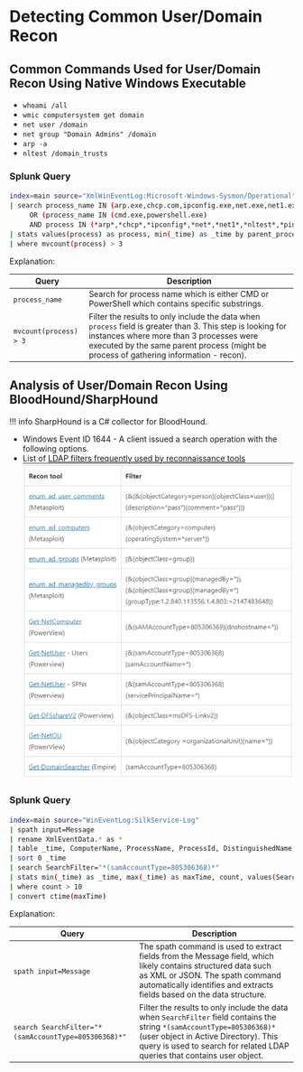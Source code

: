 # Detecting Common User/Domain Recon
## Common Commands Used for User/Domain Recon Using Native Windows Executable
- `whoami /all`
- `wmic computersystem get domain`
- `net user /domain`
- `net group "Domain Admins" /domain`
- `arp -a`
- `nltest /domain_trusts`

### Splunk Query
```bash
index=main source="XmlWinEventLog:Microsoft-Windows-Sysmon/Operational" EventID=1
| search process_name IN (arp.exe,chcp.com,ipconfig.exe,net.exe,net1.exe,nltest.exe,ping.exe,systeminfo.exe,whoami.exe) 
     OR (process_name IN (cmd.exe,powershell.exe) 
     AND process IN (*arp*,*chcp*,*ipconfig*,*net*,*net1*,*nltest*,*ping*,*systeminfo*,*whoami*))
| stats values(process) as process, min(_time) as _time by parent_process, parent_process_id, dest, user
| where mvcount(process) > 3
```

Explanation:

|Query|Description|
|---|---|
| `process_name` | Search for process name which is either CMD or PowerShell which contains specific substrings. |
| `mvcount(process) > 3` | Filter the results to only include the data when `process` field is greater than 3. This step is looking for instances where more than 3 processes were executed by the same parent process (might be process of gathering information - recon). |


## Analysis of User/Domain Recon Using BloodHound/SharpHound
!!! info
    SharpHound is a C# collector for BloodHound.

- Windows Event ID 1644 - A client issued a search operation with the following options.
- List of [LDAP filters frequently used by reconnaissance tools](https://techcommunity.microsoft.com/t5/microsoft-defender-for-endpoint/hunting-for-reconnaissance-activities-using-ldap-search-filters/ba-p/824726)
![ldap-filters](./images/recon-1.png)

### Splunk Query
```bash
index=main source="WinEventLog:SilkService-Log"
| spath input=Message 
| rename XmlEventData.* as * 
| table _time, ComputerName, ProcessName, ProcessId, DistinguishedName, SearchFilter
| sort 0 _time
| search SearchFilter="*(samAccountType=805306368)*"
| stats min(_time) as _time, max(_time) as maxTime, count, values(SearchFilter) as SearchFilter by ComputerName, ProcessName, ProcessId
| where count > 10
| convert ctime(maxTime)
```

Explanation:

|Query|Description|
|---|---|
| `spath input=Message` | The spath command is used to extract fields from the Message field, which likely contains structured data such as XML or JSON. The spath command automatically identifies and extracts fields based on the data structure. |
| `search SearchFilter="*(samAccountType=805306368)*"` | Filter the results to only include the data when `SearchFilter` field contains the string `*(samAccountType=805306368)*` (user object in Active Directory). This query is used to search for related LDAP queries that contains user object. |